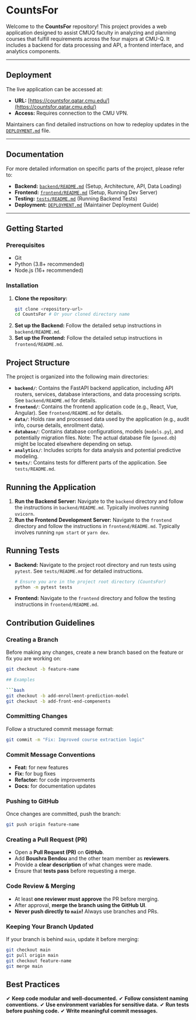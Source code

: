 # CountsFor

Welcome to the **CountsFor** repository! This project provides a web application designed to assist CMUQ faculty in analyzing and planning courses that fulfill requirements across the four majors at CMU-Q. It includes a backend for data processing and API, a frontend interface, and analytics components.

---

## Deployment

The live application can be accessed at:

*   **URL:** [https://countsfor.qatar.cmu.edu/](https://countsfor.qatar.cmu.edu/)
*   **Access:** Requires connection to the CMU VPN.

Maintainers can find detailed instructions on how to redeploy updates in the [`DEPLOYMENT.md`](DEPLOYMENT.md) file.

---

## Documentation

For more detailed information on specific parts of the project, please refer to:

*   **Backend:** [`backend/README.md`](backend/README.md) (Setup, Architecture, API, Data Loading)
*   **Frontend:** [`frontend/README.md`](frontend/README.md) (Setup, Running Dev Server)
*   **Testing:** [`tests/README.md`](tests/README.md) (Running Backend Tests)
*   **Deployment:** [`DEPLOYMENT.md`](DEPLOYMENT.md) (Maintainer Deployment Guide)

---

## Getting Started

### Prerequisites

*   Git
*   Python (3.8+ recommended)
*   Node.js (16+ recommended)

### Installation

1.  **Clone the repository:**
    ```bash
    git clone <repository-url>
    cd CountsFor # Or your cloned directory name
    ```
2.  **Set up the Backend:** Follow the detailed setup instructions in `backend/README.md`.
3.  **Set up the Frontend:** Follow the detailed setup instructions in `frontend/README.md`.

## Project Structure

The project is organized into the following main directories:

*   **`backend/`**: Contains the FastAPI backend application, including API routers, services, database interactions, and data processing scripts. See `backend/README.md` for details.
*   **`frontend/`**: Contains the frontend application code (e.g., React, Vue, Angular). See `frontend/README.md` for details.
*   **`data/`**: Holds raw and processed data used by the application (e.g., audit info, course details, enrollment data).
*   **`database/`**: Contains database configurations, models (`models.py`), and potentially migration files. Note: The actual database file (`gened.db`) might be located elsewhere depending on setup.
*   **`analytics/`**: Includes scripts for data analysis and potential predictive modeling.
*   **`tests/`**: Contains tests for different parts of the application. See `tests/README.md`.

## Running the Application

1.  **Run the Backend Server:** Navigate to the `backend` directory and follow the instructions in `backend/README.md`. Typically involves running `uvicorn`.
2.  **Run the Frontend Development Server:** Navigate to the `frontend` directory and follow the instructions in `frontend/README.md`. Typically involves running `npm start` or `yarn dev`.

## Running Tests

*   **Backend:** Navigate to the project root directory and run tests using `pytest`. See `tests/README.md` for detailed instructions.
    ```bash
    # Ensure you are in the project root directory (CountsFor)
    python -m pytest tests
    ```
*   **Frontend:** Navigate to the `frontend` directory and follow the testing instructions in `frontend/README.md`.

## Contribution Guidelines

### Creating a Branch
Before making any changes, create a new branch based on the feature or fix you are working on:
```bash
git checkout -b feature-name

## Examples

```bash
git checkout -b add-enrollment-prediction-model
git checkout -b add-front-end-compenents
```

### Committing Changes
Follow a structured commit message format:

```bash
git commit -m "Fix: Improved course extraction logic"
```

### Commit Message Conventions
- **Feat:** for new features
- **Fix:** for bug fixes
- **Refactor:** for code improvements
- **Docs:** for documentation updates

### Pushing to GitHub
Once changes are committed, push the branch:

```bash
git push origin feature-name
```

### Creating a Pull Request (PR)
- Open a **Pull Request (PR)** on **GitHub**.
- Add **Boushra Bendou** and the other team member as **reviewers**.
- Provide a **clear description** of what changes were made.
- Ensure that **tests pass** before requesting a merge.

### Code Review & Merging
- At least **one reviewer must approve** the PR before merging.
- After approval, **merge the branch using the GitHub UI**.
- **Never push directly to `main`!** Always use branches and PRs.

### Keeping Your Branch Updated
If your branch is behind `main`, update it before merging:

```bash
git checkout main
git pull origin main
git checkout feature-name
git merge main
```

## Best Practices
✔ **Keep code modular and well-documented.**
✔ **Follow consistent naming conventions.**
✔ **Use environment variables for sensitive data.**
✔ **Run tests before pushing code.**
✔ **Write meaningful commit messages.**
